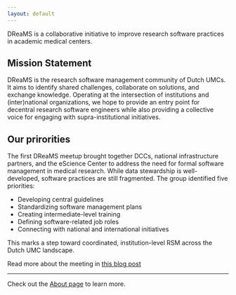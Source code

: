 ```yaml
---
layout: default
---
```


DReaMS is a collaborative initiative to improve research software practices in academic medical centers.

## Mission Statement

DReaMS is the research software management community of Dutch UMCs. It aims to identify shared challenges, collaborate on solutions, and exchange knowledge. Operating at the intersection of institutions and (inter)national organizations, we hope to provide an entry point for decentral research software engineers while also providing a collective voice for engaging with supra-institutional initiatives.

## Our prirorities

The first DReaMS meetup brought together DCCs, national infrastructure partners, and the eScience Center to address the need for formal software management in medical research. While data stewardship is well-developed, software practices are still fragmented. The group identified five priorities:

- Developing central guidelines
- Standardizing software management plans
- Creating intermediate-level training
- Defining software-related job roles
- Connecting with national and international initiatives

This marks a step toward coordinated, institution-level RSM across the Dutch UMC landscape.

Read more about the meeting in [this blog post](https://blog.esciencecenter.nl/how-is-research-software-managed-at-umcs-insights-from-a-first-meetup-4181e9626a60)

---

Check out the [About page](about.md) to learn more.
